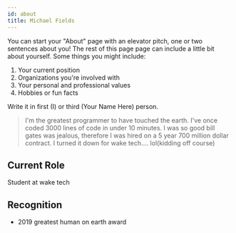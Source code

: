 ```yaml
---
id: about
title: Michael Fields
---
```


You can start your "About" page with an elevator pitch, one or two
sentences about you! The rest of this page page can
include a little bit about yourself. Some things you
might include:

1. Your current position
1. Organizations you're involved with
1. Your personal and professional values
1. Hobbies or fun facts

Write it in first (I) or third (Your Name Here) person.

> I'm the greatest programmer to have touched the earth. I've once coded 3000 lines of code in under 10 minutes. I was so good bill gates was jealous, therefore I was hired on a 5 year 700 million dollar contract. I turned it down for wake tech.... lol(kidding off course)

## Current Role

Student at wake tech

## Recognition

- 2019 greatest human on earth award
